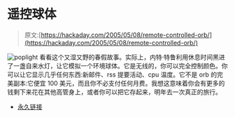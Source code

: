 # 遥控球体

> 原文:[https://hackaday.com/2005/05/08/remote-controlled-orb/](https://hackaday.com/2005/05/08/remote-controlled-orb/)

![poplight](../Images/cfdca30c472286f12190535302a87b25.png)
看看这个又湿又野的春假故事。实际上，内特·特鲁利用休息时间黑进了一盏自来水灯，让它模拟一个环境球体。它是无线的，你可以完全控制颜色。你可以让它显示几乎任何东西:新邮件、rss 提要活动、cpu 温度。它不是 orb 的完美副本:它便宜 100 美元，而且你不必支付任何月费。我想这意味着你会有更多的钱剩下来花在其他高管身上，或者你可以把它存起来，明年去一次真正的旅行。

*   [永久链接](http://students.washington.edu/natetrue/wlcolor/wlcolor.html)